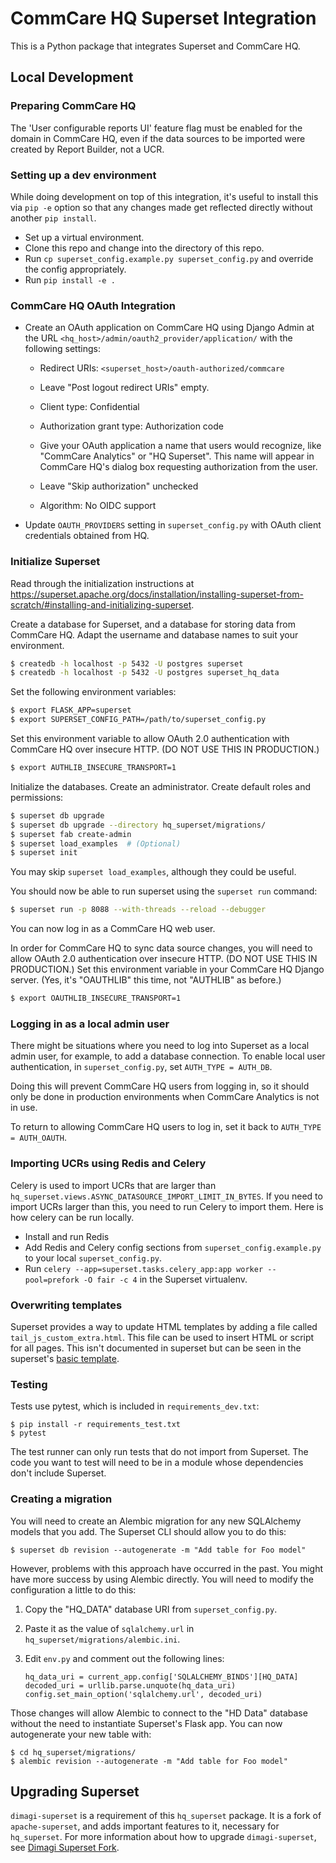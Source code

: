 CommCare HQ Superset Integration
================================

This is a Python package that integrates Superset and CommCare HQ.

Local Development
-----------------

### Preparing CommCare HQ

The 'User configurable reports UI' feature flag must be enabled for the
domain in CommCare HQ, even if the data sources to be imported were
created by Report Builder, not a UCR.


### Setting up a dev environment

While doing development on top of this integration, it's useful to
install this via `pip -e` option so that any changes made get reflected
directly without another `pip install`.

- Set up a virtual environment.
- Clone this repo and change into the directory of this repo.
- Run `cp superset_config.example.py superset_config.py` and override
  the config appropriately.
- Run `pip install -e .`

### CommCare HQ OAuth Integration

- Create an OAuth application on CommCare HQ using Django Admin at the URL
  `<hq_host>/admin/oauth2_provider/application/` with the following settings:

  - Redirect URIs: `<superset_host>/oauth-authorized/commcare`

  - Leave "Post logout redirect URIs" empty.

  - Client type: Confidential

  - Authorization grant type: Authorization code

  - Give your OAuth application a name that users would recognize,
    like "CommCare Analytics" or "HQ Superset". This name will appear
    in CommCare HQ's dialog box requesting authorization from the
    user.

  - Leave "Skip authorization" unchecked

  - Algorithm: No OIDC support

- Update `OAUTH_PROVIDERS` setting in `superset_config.py` with OAuth
  client credentials obtained from HQ.


### Initialize Superset

Read through the initialization instructions at
https://superset.apache.org/docs/installation/installing-superset-from-scratch/#installing-and-initializing-superset.

Create a database for Superset, and a database for storing data from
CommCare HQ. Adapt the username and database names to suit your
environment.
```bash
$ createdb -h localhost -p 5432 -U postgres superset
$ createdb -h localhost -p 5432 -U postgres superset_hq_data
```

Set the following environment variables:
```bash
$ export FLASK_APP=superset
$ export SUPERSET_CONFIG_PATH=/path/to/superset_config.py
```

Set this environment variable to allow OAuth 2.0 authentication with
CommCare HQ over insecure HTTP. (DO NOT USE THIS IN PRODUCTION.)
```bash
$ export AUTHLIB_INSECURE_TRANSPORT=1
```

Initialize the databases. Create an administrator. Create default roles
and permissions:
```bash
$ superset db upgrade
$ superset db upgrade --directory hq_superset/migrations/
$ superset fab create-admin
$ superset load_examples  # (Optional)
$ superset init
```
You may skip `superset load_examples`, although they could be useful.

You should now be able to run superset using the `superset run` command:
```bash
$ superset run -p 8088 --with-threads --reload --debugger
```

You can now log in as a CommCare HQ web user.

In order for CommCare HQ to sync data source changes, you will need to
allow OAuth 2.0 authentication over insecure HTTP. (DO NOT USE THIS IN
PRODUCTION.) Set this environment variable in your CommCare HQ Django
server. (Yes, it's "OAUTHLIB" this time, not "AUTHLIB" as before.)
```bash
$ export OAUTHLIB_INSECURE_TRANSPORT=1
```


### Logging in as a local admin user

There might be situations where you need to log into Superset as a local
admin user, for example, to add a database connection. To enable local
user authentication, in `superset_config.py`, set
`AUTH_TYPE = AUTH_DB`.

Doing this will prevent CommCare HQ users from logging in, so it should
only be done in production environments when CommCare Analytics is not
in use.

To return to allowing CommCare HQ users to log in, set it back to
`AUTH_TYPE = AUTH_OAUTH`.


### Importing UCRs using Redis and Celery

Celery is used to import UCRs that are larger than
`hq_superset.views.ASYNC_DATASOURCE_IMPORT_LIMIT_IN_BYTES`. If you need
to import UCRs larger than this, you need to run Celery to import them.
Here is how celery can be run locally.

- Install and run Redis
- Add Redis and Celery config sections from
  `superset_config.example.py` to your local `superset_config.py`.
- Run
  `celery --app=superset.tasks.celery_app:app worker --pool=prefork -O fair -c 4`
  in the Superset virtualenv.


### Overwriting templates
Superset provides a way to update HTML templates by adding a file called
`tail_js_custom_extra.html`.
This file can be used to insert HTML or script for all pages.
This isn't documented in superset but can be seen in the superset's 
[basic template](https://github.com/apache/superset/blob/f453d5d7e75cfd403b5552d6719b8ebc1f121d9e/superset/templates/superset/basic.html#L131).


### Testing

Tests use pytest, which is included in `requirements_dev.txt`:

    $ pip install -r requirements_test.txt
    $ pytest

The test runner can only run tests that do not import from Superset. The
code you want to test will need to be in a module whose dependencies
don't include Superset.


### Creating a migration

You will need to create an Alembic migration for any new SQLAlchemy
models that you add. The Superset CLI should allow you to do this:

```shell
$ superset db revision --autogenerate -m "Add table for Foo model"
```

However, problems with this approach have occurred in the past. You
might have more success by using Alembic directly. You will need to
modify the configuration a little to do this:

1. Copy the "HQ_DATA" database URI from `superset_config.py`.

2. Paste it as the value of `sqlalchemy.url` in
   `hq_superset/migrations/alembic.ini`.

3. Edit `env.py` and comment out the following lines:
   ```
   hq_data_uri = current_app.config['SQLALCHEMY_BINDS'][HQ_DATA]
   decoded_uri = urllib.parse.unquote(hq_data_uri)
   config.set_main_option('sqlalchemy.url', decoded_uri)
   ```

Those changes will allow Alembic to connect to the "HD Data" database
without the need to instantiate Superset's Flask app. You can now
autogenerate your new table with:

```shell
$ cd hq_superset/migrations/
$ alembic revision --autogenerate -m "Add table for Foo model"
```


Upgrading Superset
------------------

`dimagi-superset` is a requirement of this `hq_superset` package. It is
a fork of `apache-superset`, and adds important features to it,
necessary for `hq_superset`. For more information about how to upgrade
`dimagi-superset`, see [Dimagi Superset Fork](apache-superset.md).
